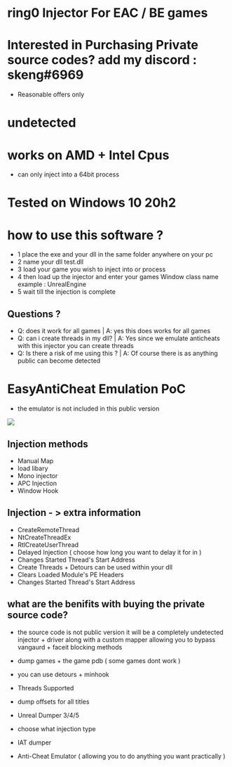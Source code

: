 # ring0 Injector For EAC / BE games

# Interested in Purchasing Private source codes? add my discord : skeng#6969
- Reasonable offers only

# undetected


# works on AMD + Intel Cpus
- can only inject into a 64bit process
# Tested on Windows 10 20h2

# how to use this software ?
- 1 place the exe and your dll in the same folder anywhere on your pc
- 2 name your dll test.dll
- 3 load your game you wish to inject into or process
- 4 then load up the injector and enter your games Window class name example : UnrealEngine
- 5 wait till the injection is complete



## Questions ?
- Q: does it work for all games | A: yes this does works for all games 
- Q: can i create threads in my dll? | A: Yes since we emulate anticheats with this injector you can create threads
- Q: Is there a risk of me using this ? | A: Of course there is as anything public can become detected 



# EasyAntiCheat Emulation PoC
- the emulator is not included in this public version 
<img src=https://media.discordapp.net/attachments/978564562620129340/979520305808687114/unknown.png>


## Injection methods 
- Manual Map
- load libary
- Mono injector
- APC Injection
- Window Hook

## Injection - > extra information
- CreateRemoteThread
- NtCreateThreadEx
- RtlCreateUserThread
- Delayed Injection ( choose how long you want to delay it for in )
- Changes Started Thread's Start Address
- Create Threads + Detours can be used within your dll
- Clears Loaded Module's PE Headers
- Changes Started Thread's Start Address



## what are the benifits with buying the private source code?
- the source code is not public version it will be a completely undetected injector + driver along with a custom mapper allowing you to bypass vangaurd + faceit blocking methods 

- dump games + the game pdb ( some games dont work )
- you can use detours + minhook
- Threads Supported
- dump offsets for all titles 
- Unreal Dumper 3/4/5 
- choose what injection type
- IAT dumper
- Anti-Cheat Emulator ( allowing you to do anything you want practically )




